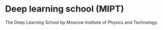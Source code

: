 # Deep learning school (MIPT)

The Deep Learning School by Moscow Institute of Physics and Technology.
